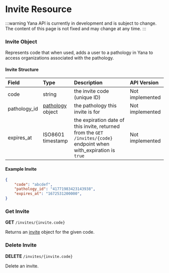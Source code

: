 # Invite Resource

:::warning
Yana API is currently in development and is subject to change. The content of this page is not fixed and may change at any time.
:::

### Invite Object

Represents code that when used, adds a user to a pathology in Yana to access organizations associated with the pathology.

#### Invite Structure

| Field                         | Type                                                              | Description                                                                                                                               | API Version       |
| :---                          | :---                                                              | :---                                                                                                                                      | :---              |
| code                          | string                                                            | the invite code (unique ID)                                                                                                               | Not implemented   |
| pathology_id                  | [pathology](/docs/resources/pathology#pathology-object) object    | the pathology this invite is for                                                                                                          | Not implemented   |
| expires_at                    | ISO8601 timestamp                                                 | the expiration date of this invite, returned from the `GET /invites/{code}` endpoint when with_expiration is `true`                       | Not implemented   |

#### Example Invite

```json
{
    "code": "abcdef",
    "pathology_id": "41771983423143938",
    "expires_at": "1672531200000",
}
```

### Get Invite

**GET** `/invites/{invite.code}`

Returns an [invite](#invite-object) object for the given code.

### Delete Invite

**DELETE** `/invites/{invite.code}`

Delete an invite.
